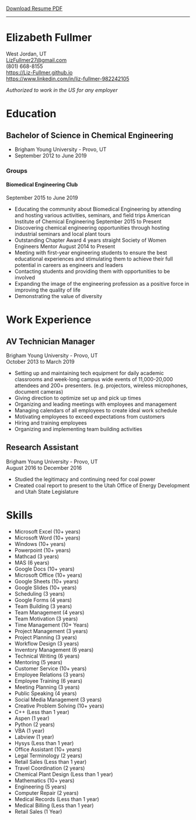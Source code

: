  [Download Resume PDF](Liz-Fullmer-Resume.pdf)

 ---

# Elizabeth Fullmer

West Jordan, UT  
LizFullmer27@gmail.com   
(801) 668-8155  
https://Liz-Fullmer.github.io  
https://www.linkedin.com/in/liz-fullmer-982242105

*Authorized to work in the US for any employer*

# Education

## Bachelor of Science in Chemical Engineering

* Brigham Young University - Provo, UT  
* September 2012 to June 2019

### Groups

#### Biomedical Engineering Club

September 2015 to June 2019

* Educating the community about Biomedical Engineering by attending and hosting various activities, seminars, and field trips American Institute of Chemical Engineering September 2015 to Present
* Discovering chemical engineering opportunities through hosting industrial seminars and local plant tours
* Outstanding Chapter Award 4 years straight Society of Women Engineers Mentor August 2014 to Present
* Meeting with first-year engineering students to ensure the best educational experiences and stimulating them to achieve their full potential in careers as engineers and leaders
* Contacting students and providing them with opportunities to be involved
* Expanding the image of the engineering profession as a positive force in improving the quality of life
* Demonstrating the value of diversity

# Work Experience

## AV Technician Manager

Brigham Young University - Provo, UT  
October 2013 to March 2019

* Setting up and maintaining tech equipment for daily academic classrooms and week-long campus wide events of 11,000-20,000 attendees and 200+ presenters. (e.g. projectors, wireless microphones, document cameras) 
* Giving direction to optimize set up and pick up times 
* Organizing and leading meetings with employees and management 
* Managing calendars of all employees to create ideal work schedule 
* Motivating employees to exceed expectations from customers 
* Hiring and training employees 
* Organizing and implementing team building activities

## Research Assistant

Brigham Young University - Provo, UT  
August 2016 to December 2016

* Studied the legitimacy and continuing need for coal power 
* Created coal report to present to the Utah Office of Energy Development and Utah State Legislature

# Skills

* Microsoft Excel (10+ years)
* Microsoft Word (10+ years)
* Windows (10+ years)
* Powerpoint (10+ years)
* Mathcad (3 years)
* MAS (6 years)
* Google Docs (10+ years)
* Microsoft Office (10+ years)
* Google Sheets (10+ years)
* Google Slides (10+ years)
* Scheduling (3 years)
* Google Forms (4 years)
* Team Building (3 years)
* Team Management (4 years)
* Team Motivation (3 years)
* Time Management (10+ Years)
* Project Management (3 years)
* Project Planning (3 years)
* Workflow Design (3 years)
* Inventory Management (6 years)
* Technical Writing (6 years)
* Mentoring (5 years)
* Customer Service (10+ years)
* Employee Relations (3 years)
* Employee Training (6 years)
* Meeting Planning (3 years)
* Public Speaking (4 years)
* Social Media Management (3 years)
* Creative Problem Solving (10+ years)
* C++ (Less than 1 year)
* Aspen (1 year)
* Python (2 years)
* VBA (1 year)
* Labview (1 year)
* Hysys (Less than 1 year)
* Office Assistant (10+ years)
* Legal Terminology (2 years)
* Retail Sales (Less than 1 year)
* Travel Coordination (2 years)
* Chemical Plant Design (Less than 1 year)
* Mathematics (10+ years)
* Engineering (5 years)
* Computer Repair (2 years)
* Medical Records (Less than 1 year)
* Medical Billing (Less than 1 year)
* Retail Sales (1 Year) 
